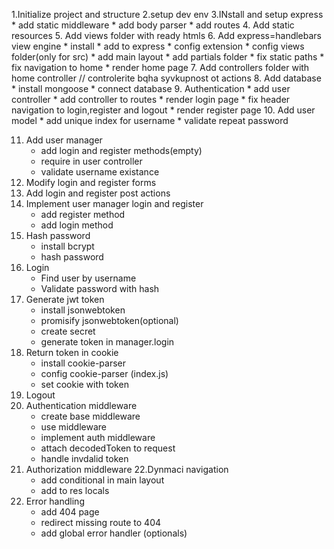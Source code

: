 1.Initialize project and structure
2.setup dev env
3.INstall and setup express
    * add static middleware
    * add body parser
    * add routes
4. Add static resources
5. Add views folder with ready htmls
6. Add express=handlebars view engine
    * install
    * add to express
    * config extension
    * config views folder(only for src)
    * add main layout
    * add partials folder
    * fix static paths
    * fix navigation to home
    * render home page
7. Add controllers folder with home controller // controlerite bqha syvkupnost ot actions
8. Add database
    * install mongoose
    * connect database
9. Authentication
    * add user controller
    * add controller to routes
    * render login page
    * fix header navigation to login,register and logout
    * render register page
10. Add user model
    * add unique index for username
    * validate repeat password
    
11. Add user manager
    * add login and register methods(empty)
    * require in user controller
    * validate username existance
12. Modify login and register forms
13. Add login and register post actions
14. Implement user manager login and register
    * add register method
    * add login method
15. Hash password
    * install bcrypt
    * hash password
16. Login
    * Find user by username
    * Validate password with hash
17. Generate jwt token
    * install jsonwebtoken
    * promisify jsonwebtoken(optional)
    * create secret
    * generate token in manager.login
18. Return token in cookie
    * install cookie-parser
    * config cookie-parser (index.js)
    * set cookie with token
19. Logout
20. Authentication middleware
    * create base middleware
    * use middleware
    * implement auth middleware
    * attach decodedToken to request
    * handle invdalid token
21. Authorization middleware
22.Dynmaci navigation
    * add conditional in main layout
    * add to res locals
23. Error handling
    * add 404 page
    * redirect missing route to 404
    * add global error handler (optionals)